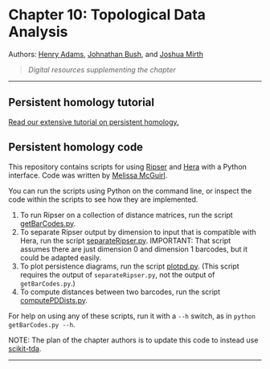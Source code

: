 
# Chapter 10: Topological Data Analysis

Authors: [Henry Adams](https://www.math.colostate.edu/~adams/),
[Johnathan Bush](https://www.math.colostate.edu/~bush/index.html), and
[Joshua Mirth](https://www.math.colostate.edu/~mirth/)

> *Digital resources supplementing the chapter*

---

## Persistent homology tutorial

[Read our extensive tutorial on persistent homology.](persistent-homology-tutorial.md)

## Persistent homology code

This repository contains scripts for using
[Ripser](https://github.com/Ripser/ripser) and 
[Hera](https://bitbucket.org/grey_narn/hera) with a Python interface. 
Code was written by [Melissa McGuirl](melissa_mcguirl@brown.edu).

You can run the scripts using Python on the command line, or inspect the code
within the scripts to see how they are implemented.

 1. To run Ripser on a collection of distance matrices, run the script
    [getBarCodes.py](https://github.com/ds4m/ds4m.github.io/tree/master/chapter-10-resources/getBarCodes.py).
 2. To separate Ripser output by dimension
    to input that is compatible with Hera, run the script
    [separateRipser.py](https://github.com/ds4m/ds4m.github.io/tree/master/chapter-10-resources/separateRipser.py).
    IMPORTANT: That script assumes there are just dimension 0 and dimension 1
    barcodes, but it could be adapted easily. 
 3. To plot persistence diagrams, run the script
    [plotpd.py](https://github.com/ds4m/ds4m.github.io/tree/master/chapter-10-resources/plotpd.py).
    (This script requires the output of `separateRipser.py`,
    not the output of `getBarCodes.py`.)
 4. To compute distances between two barcodes, run the script
    [computePDDists.py](https://github.com/ds4m/ds4m.github.io/tree/master/chapter-10-resources/computePDDists.py).

For help on using any of these scripts, run it with a `--h` switch, as in
`python getBarCodes.py --h`.

NOTE: The plan of the chapter authors is to update this code to instead use
[scikit-tda](https://scikit-tda.org/).

---

